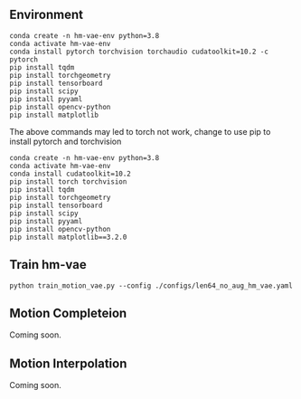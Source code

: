 
## Environment 
```
conda create -n hm-vae-env python=3.8
conda activate hm-vae-env
conda install pytorch torchvision torchaudio cudatoolkit=10.2 -c pytorch
pip install tqdm
pip install torchgeometry
pip install tensorboard
pip install scipy
pip install pyyaml
pip install opencv-python
pip install matplotlib
```

The above commands may led to torch not work, change to use pip to install pytorch and torchvision
```
conda create -n hm-vae-env python=3.8
conda activate hm-vae-env
conda install cudatoolkit=10.2
pip install torch torchvision
pip install tqdm
pip install torchgeometry
pip install tensorboard
pip install scipy
pip install pyyaml
pip install opencv-python
pip install matplotlib==3.2.0
```

## Train hm-vae 
```
python train_motion_vae.py --config ./configs/len64_no_aug_hm_vae.yaml
```

## Motion Completeion
Coming soon. 

## Motion Interpolation 
Coming soon. 